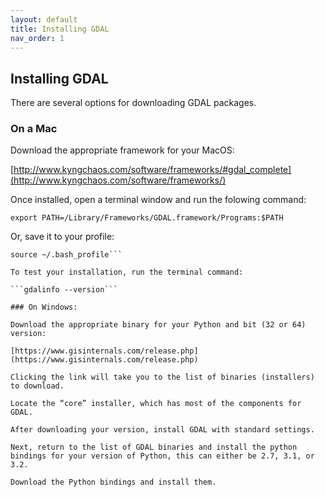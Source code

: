 ```yaml
---
layout: default
title: Installing GDAL
nav_order: 1
---
```


## Installing GDAL

There are several options for downloading GDAL packages. 

### On a Mac

Download the appropriate framework for your MacOS:

[http://www.kyngchaos.com/software/frameworks/#gdal_complete](http://www.kyngchaos.com/software/frameworks/)

Once installed, open a terminal window and run the folowing command:

```export PATH=/Library/Frameworks/GDAL.framework/Programs:$PATH```

Or, save it to your profile:

```echo 'export PATH=/Library/Frameworks/GDAL.framework/Programs:$PATH' >> ~/.bash_profile
source ~/.bash_profile```

To test your installation, run the terminal command:

```gdalinfo --version```

### On Windows:

Download the appropriate binary for your Python and bit (32 or 64) version:

[https://www.gisinternals.com/release.php](https://www.gisinternals.com/release.php)

Clicking the link will take you to the list of binaries (installers) to download.

Locate the “core” installer, which has most of the components for GDAL.

After downloading your version, install GDAL with standard settings.

Next, return to the list of GDAL binaries and install the python bindings for your version of Python, this can either be 2.7, 3.1, or 3.2.

Download the Python bindings and install them.
